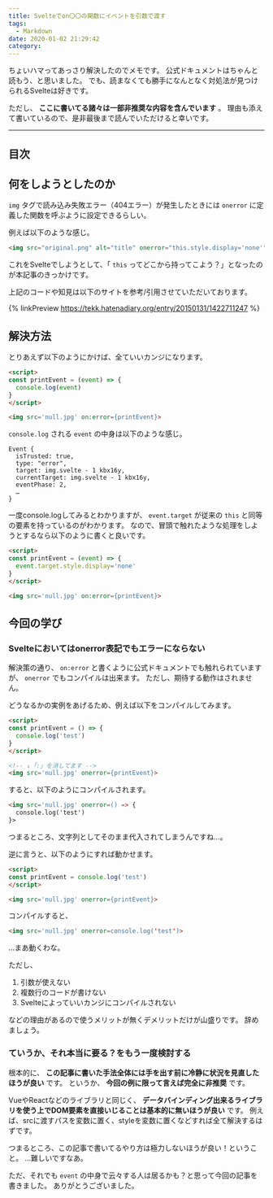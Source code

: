 ```yaml
---
title: Svelteでon〇〇の関数にイベントを引数で渡す
tags:
  - Markdown
date: 2020-01-02 21:29:42
category:
---
```


ちょいハマってあっさり解決したのでメモです。
公式ドキュメントはちゃんと読もう、と思いました。
でも、読まなくても勝手になんとなく対処法が見つけられるSvelteは好きです。

ただし、 **ここに書いてる諸々は一部非推奨な内容を含んでいます** 。
理由も添えて書いているので、是非最後まで読んでいただけると幸いです。

<!-- more -->

---

## 目次

<!-- toc -->

## 何をしようとしたのか

`img` タグで読み込み失敗エラー（404エラー）が発生したときには `onerror` に定義した関数を呼ぶように設定できるらしい。

例えば以下のような感じ。

```html
<img src="original.png" alt="title" onerror="this.style.display='none'"/>
```

これをSvelteでしようとして、「 `this` ってどこから持ってこよう？」となったのが本記事のきっかけです。

上記のコードや知見は以下のサイトを参考/引用させていただいております。

{% linkPreview https://tekk.hatenadiary.org/entry/20150131/1422711247 %}

## 解決方法

とりあえず以下のようにかけば、全ていいカンジになります。

```html
<script>
const printEvent = (event) => {
  console.log(event)
}
</script>

<img src='null.jpg' on:error={printEvent}>
```

`console.log` される `event` の中身は以下のような感じ。

```log
Event {
  isTrusted: true,
  type: "error",
  target: img.svelte - 1 kbx16y,
  currentTarget: img.svelte - 1 kbx16y,
  eventPhase: 2,
  …
}
```

一度console.logしてみるとわかりますが、 `event.target` が従来の `this` と同等の要素を持っているのがわかります。
なので、冒頭で触れたような処理をしようとするなら以下のように書くと良いです。

```html
<script>
const printEvent = (event) => {
  event.target.style.display='none'
}
</script>

<img src='null.jpg' on:error={printEvent}>
```

## 今回の学び

### Svelteにおいてはonerror表記でもエラーにならない

解決策の通り、 `on:error` と書くように公式ドキュメントでも触れられていますが、 `onerror` でもコンパイルは出来ます。
ただし、期待する動作はされません。

どうなるかの実例をあげるため、例えば以下をコンパイルしてみます。

```html
<script>
const printEvent = () => {
  console.log('test')
}
</script>

<!-- ↓「:」を消してます -->
<img src='null.jpg' onerror={printEvent}>
```

すると、以下のようにコンパイルされます。

```html
<img src='null.jpg' onerror=() => {
  console.log('test')
}>
```

つまるところ、文字列としてそのまま代入されてしまうんですね…。

逆に言うと、以下のようにすれば動かせます。

```html
<script>
const printEvent = console.log('test')
</script>

<img src='null.jpg' onerror={printEvent}>
```

コンパイルすると、

```html
<img src='null.jpg' onerror=console.log('test')>
```

…まあ動くわな。

ただし、

1. 引数が使えない
2. 複数行のコードが書けない
3. Svelteによっていいカンジにコンパイルされない

などの理由があるので使うメリットが無くデメリットだけが山盛りです。
辞めましょう。

### ていうか、それ本当に要る？をもう一度検討する

根本的に、 **この記事に書いた手法全体には手を出す前に冷静に状況を見直したほうが良い** です。
というか、 **今回の例に限って言えば完全に非推奨** です。

VueやReactなどのライブラリと同じく、 **データバインディング出来るライブラリを使う上でDOM要素を直接いじることは基本的に無いほうが良い** です。
例えば、srcに渡すパスを変数に置く、styleを変数に置くなどすれば全て解決するはずです。

つまるところ、この記事で書いてるやり方は極力しないほうが良い！ということ。
…難しいですなあ。

ただ、それでも `event` の中身で云々する人は居るかも？と思って今回の記事を書きました。
ありがとうございました。
